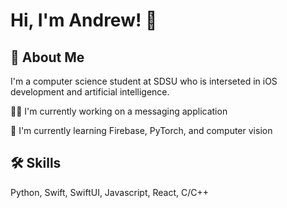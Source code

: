 
# Hi, I'm Andrew! 👋


## 🚀 About Me
I'm a computer science student at SDSU who is interseted in iOS development and artificial intelligence.


👩‍💻 I'm currently working on a messaging application

🧠 I'm currently learning Firebase, PyTorch, and computer vision


## 🛠 Skills
Python, Swift, SwiftUI, Javascript, React, C/C++
<!--
**andb00/andb00** is a ✨ _special_ ✨ repository because its `README.md` (this file) appears on your GitHub profile.

Here are some ideas to get you started:

- 🔭 I’m currently working on ...
- 🌱 I’m currently learning ...
- 👯 I’m looking to collaborate on ...
- 🤔 I’m looking for help with ...
- 💬 Ask me about ...
- 📫 How to reach me: ...
- 😄 Pronouns: ...
- ⚡ Fun fact: ...
-->
